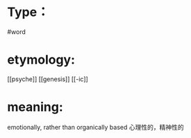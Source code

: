 # Type：
#word 
# etymology: 
[[psyche]]
[[genesis]]
[[-ic]]
# meaning: 
emotionally, rather than organically based
心理性的，精神性的